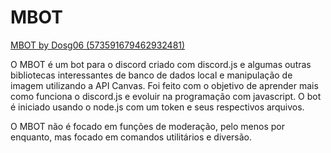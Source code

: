 # MBOT
[MBOT by Dosg06 (573591679462932481)](https://i.imgur.com/9Eb1KR8.png)

O MBOT é um bot para o discord criado com discord.js e algumas outras bibliotecas interessantes de banco de dados local e manipulação de imagem utilizando a API Canvas. Foi feito com o objetivo de aprender mais como funciona o discord.js e evoluir na programação com javascript. O bot é iniciado usando o node.js com um token e seus respectivos arquivos.

O MBOT não é focado em funções de moderação, pelo menos por enquanto, mas focado em comandos utilitários e diversão.

